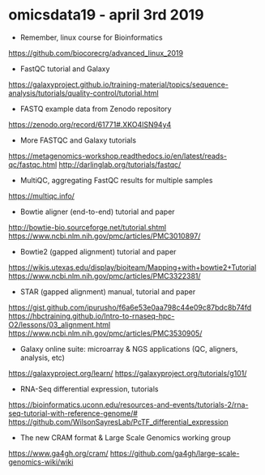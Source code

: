 # omicsdata19 - april 3rd 2019

- Remember, linux course for Bioinformatics

https://github.com/biocorecrg/advanced_linux_2019

- FastQC tutorial and Galaxy

https://galaxyproject.github.io/training-material/topics/sequence-analysis/tutorials/quality-control/tutorial.html

- FASTQ example data from Zenodo repository

https://zenodo.org/record/61771#.XKO4lSN94y4

- More FASTQC and Galaxy tutorials

https://metagenomics-workshop.readthedocs.io/en/latest/reads-qc/fastqc.html
http://darlinglab.org/tutorials/fastqc/

- MultiQC, aggregating FastQC results for multiple samples

https://multiqc.info/

- Bowtie aligner (end-to-end) tutorial and paper

http://bowtie-bio.sourceforge.net/tutorial.shtml
https://www.ncbi.nlm.nih.gov/pmc/articles/PMC3010897/

- Bowtie2 (gapped alignment) tutorial and paper

https://wikis.utexas.edu/display/bioiteam/Mapping+with+bowtie2+Tutorial
https://www.ncbi.nlm.nih.gov/pmc/articles/PMC3322381/

- STAR (gapped alignment) manual, tutorial and paper

https://gist.github.com/ipurusho/f6a6e53e0aa798c44e09c87bdc8b74fd
https://hbctraining.github.io/Intro-to-rnaseq-hpc-O2/lessons/03_alignment.html
https://www.ncbi.nlm.nih.gov/pmc/articles/PMC3530905/

- Galaxy online suite: microarray & NGS applications (QC, aligners, analysis, etc)

https://galaxyproject.org/learn/
https://galaxyproject.org/tutorials/g101/

- RNA-Seq differential expression, tutorials

https://bioinformatics.uconn.edu/resources-and-events/tutorials-2/rna-seq-tutorial-with-reference-genome/#
https://github.com/WilsonSayresLab/PcTF_differential_expression

- The new CRAM format & Large Scale Genomics working group

https://www.ga4gh.org/cram/
https://github.com/ga4gh/large-scale-genomics-wiki/wiki



